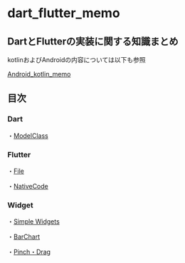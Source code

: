 # dart_flutter_memo

## DartとFlutterの実装に関する知識まとめ

kotlinおよびAndroidの内容については以下も参照

[Android_kotlin_memo](https://github.com/tomoya-hiraiwa/Android_kotlin_memo)

## 目次

### Dart

・[ModelClass](dart/ModelClass.md)

### Flutter

・[File](flutter/File.md)

・[NativeCode](flutter/NativeCode.md)

### Widget

・[Simple Widgets](https://github.com/tomoya-hiraiwa/flutter_samples/tree/main/flutter_interface)

・[BarChart](flutter/BarChart.md)

・[Pinch・Drag](flutter/PinchDrag.md)
